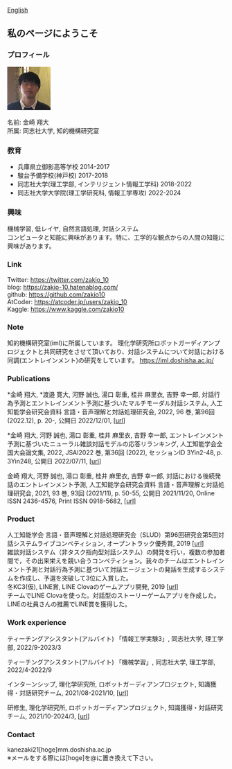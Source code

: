 <a href="../">English</a>
## 私のページにようこそ

### プロフィール
<img src="/images/profile.jpg" width="100" height="100">

名前: 金崎 翔大  
所属: 同志社大学, 知的機構研究室
### 教育
- 兵庫県立御影高等学校 2014-2017
- 駿台予備学校(神戸校) 2017-2018
- 同志社大学(理工学部, インテリジェント情報工学科) 2018-2022
- 同志社大学大学院(理工学研究科, 情報工学専攻) 2022-2024  

### 興味
機械学習, 低レイヤ, 自然言語処理, 対話システム  
コンピュータと知能に興味があります。特に、工学的な観点からの人間の知能に興味があります。

### Link
Twitter: <a href="https://twitter.com/zakio_10">https://twitter.com/zakio_10</a>  
blog: <a href="https://zakio-10.hatenablog.com/">https://zakio-10.hatenablog.com/</a>  
github: <a href="https://github.com/zakio10">https://github.com/zakio10</a>  
AtCoder: <a href="https://atcoder.jp/users/zakio_10">https://atcoder.jp/users/zakio_10</a>  
Kaggle: <a href="https://www.kaggle.com/zakio10">https://www.kaggle.com/zakio10</a>  

### Note
知的機構研究室(iml)に所属しています。  理化学研究所ロボットガーディアンプロジェクトと共同研究をさせて頂いており、対話システムについて対話における同調(エントレインメント)の研究をしています。
<a href="https://iml.doshisha.ac.jp/">https://iml.doshisha.ac.jp/</a>  

### Publications
*金崎 翔大, *渡邉 寛大, 河野 誠也, 湯口 彰重, 桂井 麻里衣, 吉野 幸一郎, 対話行為予測とエントレインメント予測に基づいたマルチモーダル対話システム, 人工知能学会研究会資料 言語・音声理解と対話処理研究会, 2022, 96 巻, 第96回(2022.12), p. 20-, 公開日 2022/12/01, [<a href="https://www.jstage.jst.go.jp/article/jsaislud/96/0/96_20/_article/-char/ja">url</a>]  

*金崎 翔大, 河野 誠也, 湯口 彰重, 桂井 麻里衣, 吉野 幸一郎, エントレインメント予測に基づいたニューラル雑談対話モデルの応答リランキング, 人工知能学会全国大会論文集, 2022, JSAI2022 巻, 第36回 (2022), セッションID 3Yin2-48, p. 3Yin248, 公開日 2022/07/11, [<a href="https://www.jstage.jst.go.jp/article/pjsai/JSAI2022/0/JSAI2022_3Yin248/_article/-char/ja">url</a>]  

金崎 翔大, 河野 誠也, 湯口 彰重, 桂井 麻里衣, 吉野 幸一郎, 対話における後続発話のエントレインメント予測, 人工知能学会研究会資料 言語・音声理解と対話処理研究会, 2021, 93 巻, 93回 (2021/11), p. 50-55, 公開日 2021/11/20, Online ISSN 2436-4576, Print ISSN 0918-5682, [<a href="https://www.jstage.jst.go.jp/article/jsaislud/93/0/93_50/_article/-char/ja/">url</a>]  

### Product
人工知能学会 言語・音声理解と対話処理研究会（SLUD）第96回研究会第5回対話システムライブコンペティション, オープントラック優秀賞, 2019 [<a href="https://grp.riken.jp/news/20221222b/">url</a>]  
雑談対話システム（非タスク指向型対話システム）の開発を行い，複数の参加者間で，その出来栄えを競い合うコンペティション。我々のチームはエントレインメント予測と対話行為予測に基づいて対話エージェントの発話を生成するシステムを作成し、予選を突破して3位に入賞した。  
冬KC3(仮), LINE賞, LINE Clovaのゲームアプリ開発, 2019 [<a href="https://www.facebook.com/1767384153502374/posts/2293925790848205/">url</a>]  
チームでLINE Clovaを使った。対話型のストーリーゲームアプリを作成した。LINEの社員さんの推薦でLINE賞を獲得した。  

### Work experience
ティーチングアシスタント(アルバイト) 「情報工学実験3」,  同志社大学, 理工学部, 2022/9-2023/3  

ティーチングアシスタント(アルバイト) 「機械学習」,  同志社大学, 理工学部, 2022/4-2022/9  

インターンシップ, 理化学研究所, ロボットガーディアンプロジェクト, 知識獲得・対話研究チーム, 2021/08-2021/10, [<a href="https://grp.riken.jp/labs/knowl_acqui_dialogue/">url</a>]  

研修生, 理化学研究所, ロボットガーディアンプロジェクト, 知識獲得・対話研究チーム, 2021/10-2024/3, [<a href="https://grp.riken.jp/labs/knowl_acqui_dialogue/">url</a>]  

### Contact
kanezaki21[hoge]mm.doshisha.ac.jp  
※メールをする際には[hoge]を@に置き換えて下さい。

